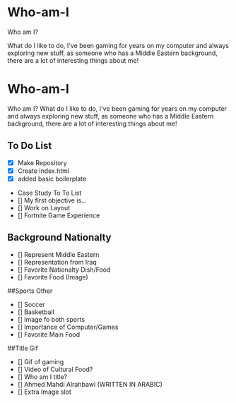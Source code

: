 # Who-am-I
Who am I?

What do I like to do, I've been gaming for years on my computer and always exploring new stuff, as someone who has a Middle Eastern background, there are a lot of interesting things about me!

# Who-am-I
Who am I? What do I like to do, I've been gaming for years on my computer and always exploring new stuff, as someone who has a Middle Eastern background, there are a lot of interesting things about me!

## To Do List
- [x] Make Repository
- [x] Create index.html
- [x] added basic boilerplate
- Case Study To To List
 - [] My first objective is...
 - [] Work on Layout
 - [] Fortnite Game Experience

## Background Nationalty
- [] Represent Middle Eastern
- [] Representation from Iraq
- [] Favorite Nationalty Dish/Food
- [] Favorite Food (Image)

##Sports Other
- [] Soccer
- [] Basketball
- [] Image fo both sports
- [] Importance of Computer/Games
- [] Favorite Main Food

##Title Gif
- [] Gif of gaming
- [] Video of Cultural Food?
- [] Who am I title?
- [] Ahmed Mahdi Alrahbawi (WRITTEN IN ARABIC)
- [] Extra Image slot
